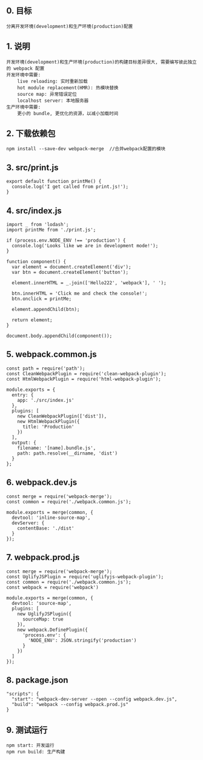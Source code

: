 ## 0. 目标
    分离开发环境(development)和生产环境(production)配置

## 1. 说明
    开发环境(development)和生产环境(production)的构建目标差异很大, 需要编写彼此独立的 webpack 配置
    开发环境中需要:
        live reloading: 实时重新加载
        hot module replacement(HMR): 热模块替换
        source map: 异常错误定位
        localhost server: 本地服务器
    生产环境中需要:
        更小的 bundle, 更优化的资源，以减小加载时间

## 2. 下载依赖包
    npm install --save-dev webpack-merge  //合并webpack配置的模块
    
## 3. src/print.js
    export default function printMe() {
      console.log('I get called from print.js!');
    }
## 4. src/index.js
    import _ from 'lodash';
    import printMe from './print.js';
    
    if (process.env.NODE_ENV !== 'production') {
      console.log('Looks like we are in development mode!');
    }
    
    function component() {
      var element = document.createElement('div');
      var btn = document.createElement('button');
    
      element.innerHTML = _.join(['Hello222', 'webpack'], ' ');
    
      btn.innerHTML = 'Click me and check the console!';
      btn.onclick = printMe;
    
      element.appendChild(btn);
    
      return element;
    }
    
    document.body.appendChild(component());
## 5. webpack.common.js
    const path = require('path');
    const CleanWebpackPlugin = require('clean-webpack-plugin');
    const HtmlWebpackPlugin = require('html-webpack-plugin');
    
    module.exports = {
      entry: {
        app: './src/index.js'
      },
      plugins: [
        new CleanWebpackPlugin(['dist']),
        new HtmlWebpackPlugin({
          title: 'Production'
        })
      ],
      output: {
        filename: '[name].bundle.js',
        path: path.resolve(__dirname, 'dist')
      }
    };
## 6. webpack.dev.js
    const merge = require('webpack-merge');
    const common = require('./webpack.common.js');
    
    module.exports = merge(common, {
      devtool: 'inline-source-map',
      devServer: {
        contentBase: './dist'
      }
    });
    
## 7. webpack.prod.js
    const merge = require('webpack-merge');
    const UglifyJSPlugin = require('uglifyjs-webpack-plugin');
    const common = require('./webpack.common.js');
    const webpack = require('webpack')
    
    module.exports = merge(common, {
      devtool: 'source-map',
      plugins: [
        new UglifyJSPlugin({
          sourceMap: true
        }),
        new webpack.DefinePlugin({
          'process.env': {
            'NODE_ENV': JSON.stringify('production')
          }
        })
      ]
    });
       
## 8. package.json
    "scripts": {
      "start": "webpack-dev-server --open --config webpack.dev.js",
      "build": "webpack --config webpack.prod.js"
    }
    
## 9. 测试运行
    npm start: 开发运行
    npm run build: 生产构建

